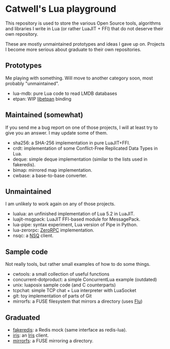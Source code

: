 # Catwell's Lua playground

This repository is used to store the various Open Source tools,
algorithms and libraries I write in Lua (or rather LuaJIT + FFI)
that do not deserve their own repository.

These are mostly unmaintained prototypes and ideas I gave up on.
Projects I become more serious about graduate to their own repositories.

## Prototypes

Me playing with something. Will move to another category soon,
most probably "unmaintained".

- lua-mdb: pure Lua code to read LMDB databases
- etpan: WIP [libetpan](http://www.etpan.org/libetpan.html) binding

## Maintained (somewhat)

If you send me a bug report on one of those projects,
I will at least try to give you an answer. I may update
some of them.

- sha256: a SHA-256 implementation in pure LuaJIT+FFI.
- crdt: implementation of some Conflict-Free Replicated Data Types in Lua.
- deque: simple deque implementation (similar to the lists used in fakeredis).
- bimap: mirrored map implementation.
- cwbase: a base-to-base converter.

## Unmaintained

I am unlikely to work again on any of those projects.

- lualua: an unfinished implementation of Lua 5.2 in LuaJIT.
- luajit-msgpack: LuaJIT FFI-based module for MessagePack.
- lua-pipe: syntax experiment, Lua version of Pipe in Python.
- lua-zerorpc: [ZeroRPC](http://zerorpc.dotcloud.com/) implementation.
- nsqc: a [NSQ](http://nsq.io) client.

## Sample code

Not really tools, but rather small examples of how to do some things.

- cwtools: a small collection of useful functions
- concurrent-dotproduct: a simple ConcurrentLua example (outdated)
- unix: luaposix sample code (and C counterparts)
- tcpchat: simple TCP chat + Lua interpreter with LuaSocket
- git: toy implementation of parts of Git
- mirrorfs: a FUSE filesystem that mirrors a directory
  (uses [Flu](http://piratery.net/flu))

## Graduated

- [fakeredis](https://github.com/catwell/fakeredis):
a Redis mock (same interface as redis-lua).
- [iris](https://github.com/catwell/iris-lua):
an [Iris](http://iris.karalabe.com/) client.
- [mirrorfs](https://github.com/catwell/lua-mirrorfs):
a FUSE mirroring a directory.
